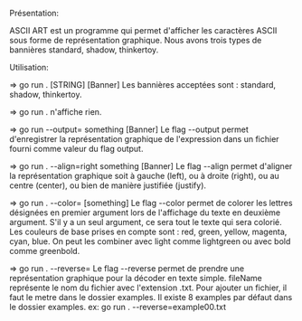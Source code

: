 Présentation:

ASCII ART est un programme qui permet d'afficher les caractères ASCII sous forme de représentation graphique. Nous avons trois types de bannières standard, shadow, thinkertoy.

Utilisation:

=> go run . [STRING] [Banner]
Les bannières acceptées sont : standard, shadow, thinkertoy.

=> go run . n'affiche rien.

=> go run --output=<fileName> something [Banner]
Le flag --output permet d'enregistrer la représentation graphique de l'expression dans un fichier fourni comme valeur du flag output.

=> go run . --align=right something [Banner]
Le flag --align permet d'aligner la représentation graphique soit à gauche (left), ou à droite (right), ou au centre (center), ou bien de manière justifiée (justify).

=> go run . --color=<color> <letters to be colored> [something]
Le flag --color permet de colorer les lettres désignées en premier argument lors de l'affichage du texte en deuxième argument. S'il y a un seul argument, ce sera tout le texte qui sera colorié. Les couleurs de base prises en compte sont : red, green, yellow, magenta, cyan, blue. On peut les combiner avec light comme lightgreen ou avec bold comme greenbold.

=> go run . --reverse=<fileName>
Le flag --reverse permet de prendre une représentation graphique pour la décoder en texte simple. fileName représente le nom du fichier avec l'extension .txt.
Pour ajouter un fichier, il faut le metre dans le dossier examples.
Il existe 8 examples par défaut dans le dossier examples.
ex: go run . --reverse=example00.txt
